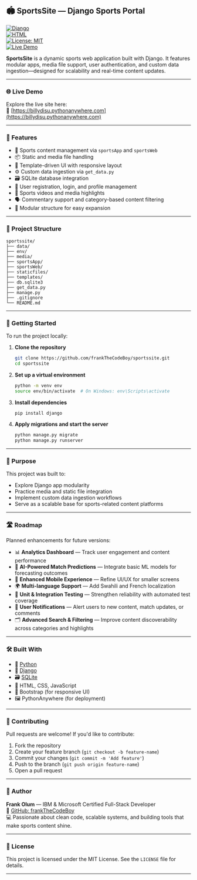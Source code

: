 ## 🏟️ SportsSite — Django Sports Portal

[![Django](https://img.shields.io/badge/Django-4.x-green?logo=django)](https://www.djangoproject.com/)  
[![HTML](https://img.shields.io/badge/HTML-44%25-orange?logo=html5)](https://developer.mozilla.org/en-US/docs/Web/HTML)  
[![License: MIT](https://img.shields.io/badge/License-MIT-green.svg)](https://opensource.org/licenses/MIT)  
[![Live Demo](https://img.shields.io/badge/Live-Demo-blue?logo=python)](https://billydisu.pythonanywhere.com)

**SportsSite** is a dynamic sports web application built with Django. It features modular apps, media file support, user authentication, and custom data ingestion—designed for scalability and real-time content updates.

---

### 🌐 Live Demo

Explore the live site here:  
🔗 [https://billydisu.pythonanywhere.com](https://billydisu.pythonanywhere.com)

---

### 🧩 Features

- 📰 Sports content management via `sportsApp` and `sportsWeb`  
- 📦 Static and media file handling  
- 📄 Template-driven UI with responsive layout  
- ⚙️ Custom data ingestion via `get_data.py`  
- 🗃️ SQLite database integration  
- 🔐 User registration, login, and profile management  
- 🎥 Sports videos and media highlights  
- 🗣️ Commentary support and category-based content filtering  
- 🧱 Modular structure for easy expansion

---

### 📁 Project Structure

```plaintext
sportssite/
├── data/
├── env/
├── media/
├── sportsApp/
├── sportsWeb/
├── staticfiles/
├── templates/
├── db.sqlite3
├── get_data.py
├── manage.py
├── .gitignore
└── README.md
```

---

### 🚀 Getting Started

To run the project locally:

1. **Clone the repository**
   ```bash
   git clone https://github.com/frankTheCodeBoy/sportssite.git
   cd sportssite
   ```

2. **Set up a virtual environment**
   ```bash
   python -m venv env
   source env/bin/activate  # On Windows: env\Scripts\activate
   ```

3. **Install dependencies**
   ```bash
   pip install django
   ```

4. **Apply migrations and start the server**
   ```bash
   python manage.py migrate
   python manage.py runserver
   ```

---

### 🎯 Purpose

This project was built to:

- Explore Django app modularity  
- Practice media and static file integration  
- Implement custom data ingestion workflows  
- Serve as a scalable base for sports-related content platforms

---

### 🛣️ Roadmap

Planned enhancements for future versions:

- 📊 **Analytics Dashboard** — Track user engagement and content performance  
- 🧠 **AI-Powered Match Predictions** — Integrate basic ML models for forecasting outcomes  
- 📱 **Enhanced Mobile Experience** — Refine UI/UX for smaller screens  
- 🌍 **Multi-language Support** — Add Swahili and French localization  
- 🧪 **Unit & Integration Testing** — Strengthen reliability with automated test coverage  
- 🔔 **User Notifications** — Alert users to new content, match updates, or comments  
- 🗂️ **Advanced Search & Filtering** — Improve content discoverability across categories and highlights

---

### 🛠️ Built With

- 🐍 [Python](https://www.python.org/)  
- 🌿 [Django](https://www.djangoproject.com/)  
- 🗃️ [SQLite](https://www.sqlite.org/index.html)  
- 🎨 HTML, CSS, JavaScript  
- 🧰 Bootstrap (for responsive UI)  
- 🖼️ PythonAnywhere (for deployment)

---

### 🤝 Contributing

Pull requests are welcome! If you'd like to contribute:

1. Fork the repository  
2. Create your feature branch (`git checkout -b feature-name`)  
3. Commit your changes (`git commit -m 'Add feature'`)  
4. Push to the branch (`git push origin feature-name`)  
5. Open a pull request

---

### 👤 Author

**Frank Olum** — IBM & Microsoft Certified Full-Stack Developer  
🔗 [GitHub: frankTheCodeBoy](https://github.com/frankTheCodeBoy)  
💻 Passionate about clean code, scalable systems, and building tools that make sports content shine.

---

### 📜 License

This project is licensed under the MIT License. See the `LICENSE` file for details.

---

